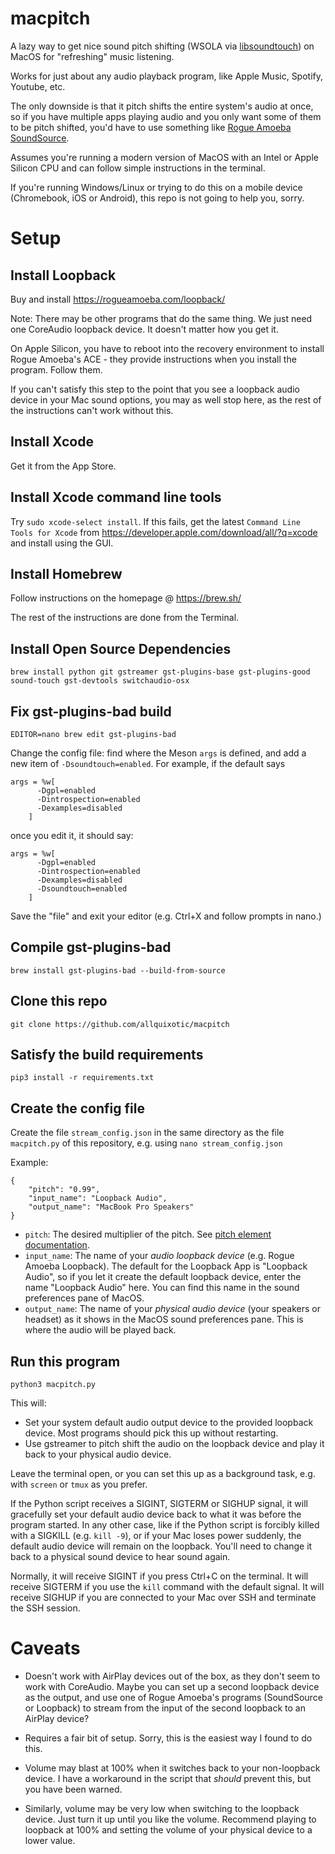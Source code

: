 # macpitch

A lazy way to get nice sound pitch shifting (WSOLA via [libsoundtouch](https://www.surina.net/soundtouch/)) on MacOS for "refreshing" music listening.

Works for just about any audio playback program, like Apple Music, Spotify, Youtube, etc.

The only downside is that it pitch shifts the entire system's audio at once, so if you have multiple apps playing audio and you only want some of them to be pitch shifted, you'd have to use something like [Rogue Amoeba SoundSource](https://rogueamoeba.com/soundsource/).

Assumes you're running a modern version of MacOS with an Intel or Apple Silicon CPU and can follow simple instructions in the terminal.

If you're running Windows/Linux or trying to do this on a mobile device (Chromebook, iOS or Android), this repo is not going to help you, sorry.

# Setup

## Install Loopback

Buy and install https://rogueamoeba.com/loopback/

Note: There may be other programs that do the same thing. We just need one CoreAudio loopback device. It doesn't matter how you get it.

On Apple Silicon, you have to reboot into the recovery environment to install Rogue Amoeba's ACE - they provide instructions when you install the program. Follow them.

If you can't satisfy this step to the point that you see a loopback audio device in your Mac sound options, you may as well stop here, as the rest of the instructions can't work without this.

## Install Xcode

Get it from the App Store.

## Install Xcode command line tools

Try `sudo xcode-select install`. If this fails, get the latest `Command Line Tools for Xcode` from https://developer.apple.com/download/all/?q=xcode and install using the GUI.

## Install Homebrew

Follow instructions on the homepage @ https://brew.sh/ 

The rest of the instructions are done from the Terminal.

## Install Open Source Dependencies

`brew install python git gstreamer gst-plugins-base gst-plugins-good sound-touch gst-devtools switchaudio-osx`

## Fix gst-plugins-bad build

`EDITOR=nano brew edit gst-plugins-bad`

Change the config file: find where the Meson `args` is defined, and add a new item of `-Dsoundtouch=enabled`. For example, if the default says

```
args = %w[
      -Dgpl=enabled
      -Dintrospection=enabled
      -Dexamples=disabled
    ]
```

once you edit it, it should say:

```
args = %w[
      -Dgpl=enabled
      -Dintrospection=enabled
      -Dexamples=disabled
      -Dsoundtouch=enabled
    ]
```

Save the "file" and exit your editor (e.g. Ctrl+X and follow prompts in nano.)

## Compile gst-plugins-bad

`brew install gst-plugins-bad --build-from-source`

## Clone this repo

`git clone https://github.com/allquixotic/macpitch`

## Satisfy the build requirements

`pip3 install -r requirements.txt`

## Create the config file

Create the file `stream_config.json` in the same directory as the file `macpitch.py` of this repository, e.g. using `nano stream_config.json`

Example:

```
{
    "pitch": "0.99",
    "input_name": "Loopback Audio",
    "output_name": "MacBook Pro Speakers"
}
```

 - `pitch`: The desired multiplier of the pitch. See [pitch element documentation](https://gstreamer.freedesktop.org/documentation/soundtouch/pitch.html).
 - `input_name`: The name of your _audio loopback device_ (e.g. Rogue Amoeba Loopback). The default for the Loopback App is "Loopback Audio", so if you let it create the default loopback device, enter the name "Loopback Audio" here. You can find this name in the sound preferences pane of MacOS.
 - `output_name`: The name of your _physical audio device_ (your speakers or headset) as it shows in the MacOS sound preferences pane. This is where the audio will be played back.

## Run this program

`python3 macpitch.py`

This will:

 - Set your system default audio output device to the provided loopback device. Most programs should pick this up without restarting.
 - Use gstreamer to pitch shift the audio on the loopback device and play it back to your physical audio device.

Leave the terminal open, or you can set this up as a background task, e.g. with `screen` or `tmux` as you prefer.

If the Python script receives a SIGINT, SIGTERM or SIGHUP signal, it will gracefully set your default audio device back to what it was before the program started. In any other case, like if the Python script is forcibly killed with a SIGKILL (e.g. `kill -9`), or if your Mac loses power suddenly, the default audio device will remain on the loopback. You'll need to change it back to a physical sound device to hear sound again.

Normally, it will receive SIGINT if you press Ctrl+C on the terminal. It will receive SIGTERM if you use the `kill` command with the default signal. It will receive SIGHUP if you are connected to your Mac over SSH and terminate the SSH session.

# Caveats

 - Doesn't work with AirPlay devices out of the box, as they don't seem to work with CoreAudio. Maybe you can set up a second loopback device as the output, and use one of Rogue Amoeba's programs (SoundSource or Loopback) to stream from the input of the second loopback to an AirPlay device?

 - Requires a fair bit of setup. Sorry, this is the easiest way I found to do this.

 - Volume may blast at 100% when it switches back to your non-loopback device. I have a workaround in the script that _should_ prevent this, but you have been warned.

 - Similarly, volume may be very low when switching to the loopback device. Just turn it up until you like the volume. Recommend playing to loopback at 100% and setting the volume of your physical device to a lower value.